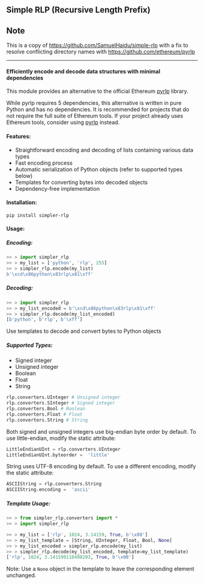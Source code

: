 ## Simple RLP (Recursive Length Prefix)

## Note
This is a copy of https://github.com/SamuelHaidu/simple-rlp with a fix to resolve conflicting
directory names with https://github.com/ethereum/pyrlp

----

#### Efficiently encode and decode data structures with minimal dependencies

This module provides an alternative to the official Ethereum [pyrlp](https://github.com/ethereum/pyrlp) library.

While pyrlp requires 5 dependencies, this alternative is written in pure Python and has no dependencies. It is recommended for projects that do not require the full suite of Ethereum tools. If your project already uses Ethereum tools, consider using [pyrlp](https://github.com/ethereum/pyrlp) instead.

#### Features:
 - Straightforward encoding and decoding of lists containing various data types
 - Fast encoding process
 - Automatic serialization of Python objects (refer to supported types below)
 - Templates for converting bytes into decoded objects
 - Dependency-free implementation

#### Installation:
```
pip install simpler-rlp 
```

#### Usage:

##### Encoding:

```python
>> > import simpler_rlp
>> > my_list = ['python', 'rlp', 255]
>> > simpler_rlp.encode(my_list)
b'\xcd\x86python\x83rlp\x81\xff'
```
##### Decoding:

```python
>> > import simpler_rlp
>> > my_list_encoded = b'\xcd\x86python\x83rlp\x81\xff'
>> > simpler_rlp.decode(my_list_encoded)
[b'python', b'rlp', b'\xff']
```

Use templates to decode and convert bytes to Python objects

##### Supported Types:

 - Signed integer
 - Unsigned integer
 - Boolean
 - Float
 - String

```python
rlp.converters.UInteger # Unsigned integer
rlp.converters.SInteger # Signed integer
rlp.converters.Bool # Boolean
rlp.converters.Float # Float
rlp.converters.String # String
```
Both signed and unsigned integers use big-endian byte order by default. To use little-endian, modify the static attribute:

```python
LittleEndianUInt = rlp.converters.UInteger
LittleEndianUInt.byteorder =  'little'
```
String uses UTF-8 encoding by default. To use a different encoding, modify the static attribute:

```python
ASCIIString = rlp.converters.String
ASCIIString.encoding =  'ascii'
```

##### Template Usage:

```python
>> > from simpler_rlp.converters import *
>> > import simpler_rlp

>> > my_list = ['rlp', 1024, 3.14159, True, b'\x08']
>> > my_list_template = [String, UInteger, Float, Bool, None]
>> > my_list_encoded = simpler_rlp.encode(my_list)
>> > simpler_rlp.decode(my_list_encoded, template=my_list_template)
['rlp', 1024, 3.141590118408203, True, b'\x08']
```
Note: Use a `None` object in the template to leave the corresponding element unchanged.
